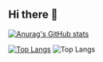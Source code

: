 ## Hi there 👋

[![Anurag's GitHub stats](https://github-readme-stats.vercel.app/api?username=yujinkim31)](https://github.com/anuraghazra/github-readme-stats)


[![Top Langs](https://github-readme-stats.vercel.app/api/top-langs/?username=yujinkim31)](https://github.com/anuraghazra/github-readme-stats)
![Top Langs](https://github-readme-stats.vercel.app/api/top-langs/?username=yujinkim31&layout=compact)

<!--
**yujinkim31/yujinkim31** is a ✨ _special_ ✨ repository because its `README.md` (this file) appears on your GitHub profile.

Here are some ideas to get you started:

- 🔭 I’m currently working on ...
- 🌱 I’m currently learning ...
- 👯 I’m looking to collaborate on ...
- 🤔 I’m looking for help with ...
- 💬 Ask me about ...
- 📫 How to reach me: ...
- 😄 Pronouns: ...
- ⚡ Fun fact: ...
-->
